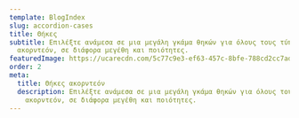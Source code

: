 ```yaml
---
template: BlogIndex
slug: accordion-cases
title: Θήκες
subtitle: Επιλέξτε ανάμεσα σε μια μεγάλη γκάμα θηκών για όλους τους τύπους
  ακορντεόν, σε διάφορα μεγέθη και ποιότητες. 
featuredImage: https://ucarecdn.com/5c77c9e3-ef63-457c-8bfe-788cd2cc7ad6/
order: 2
meta:
  title: Θήκες ακορντεόν
  description: Επιλέξτε ανάμεσα σε μια μεγάλη γκάμα θηκών για όλους τους τύπους
    ακορντεόν, σε διάφορα μεγέθη και ποιότητες.
---
```

